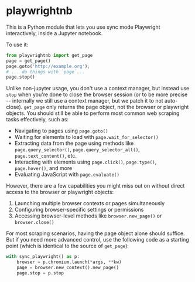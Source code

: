 # playwrightnb

This is a Python module that lets you use sync mode Playwright interactively, inside a Jupyter notebook.

To use it:

```python
from playwrightnb import get_page
page = get_page()
page.goto('http://example.org');
# ... do things with `page`...
page.stop()
```

Unlike non-jupyter usage, you don't use a context manager, but instead use `stop` when you're done to close the browser session (or to be more precise -- internally we still use a context manager, but we patch it to not auto-close). `get_page` only returns the page object, not the browser or playwright objects. You should still be able to perform most common web scraping tasks effectively, such as:

- Navigating to pages using `page.goto()`
- Waiting for elements to load with `page.wait_for_selector()`
- Extracting data from the page using methods like `page.query_selector()`, `page.query_selector_all()`, `page.text_content()`, etc.
- Interacting with elements using `page.click()`, `page.type()`, `page.hover()`, and more
- Evaluating JavaScript with `page.evaluate()`

However, there are a few capabilities you might miss out on without direct access to the browser or playwright objects:

1. Launching multiple browser contexts or pages simultaneously
2. Configuring browser-specific settings or permissions
3. Accessing browser-level methods like `browser.new_page()` or `browser.close()`

For most scraping scenarios, having the page object alone should suffice. But if you need more advanced control, use the following code as a starting point (which is identical to the source of `get_page`):

```python
with sync_playwright() as p:
    browser = p.chromium.launch(*args, **kw)
    page = browser.new_context().new_page()
    page.stop = p.stop
```

